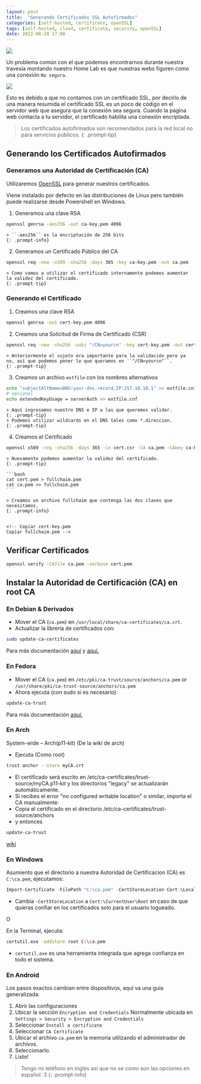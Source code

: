 ```yaml
---
layout: post
title:  "Generando Certificados SSL Autofirmados"
categories: [self-hosted, certificate, openSSL]
tags: [self-hosted, cloud, certificate, security, openSSL]
date: 2022-06-28 17:00
---
```


![](https://i.imgur.com/fZNF73s.png)

Un problema común con el que podemos encontrarnos durante nuestra travesia montando nuestro Home Lab es que nuestras webs figuren como una conexión ``No segura``.

![](https://i.imgur.com/ARv5Qn5.png)

Esto es debido a que no contamos con un certificado SSL, por decirlo de una manera resumida el certificado SSL es un poco de código en el servidor web que asegura que la conexión sea segura. Cuando la página web contacta a tu servidor, el certificado habilita una conexión encriptada.

> Los certificados autofirmados son recomendados para la red local no para servicios públicos.
{: .prompt-tip}

## Generando los Certificados Autofirmados

### Generamos una Autoridad de Certificación (CA)

Utilizaremos [OpenSSL](https://www.openssl.org/) para generar nuestros certificados.

Viene instalado por defecto en las distribuciones de Linux pero también puede realizarse desde Powershell en Windows.

1. Generamos una clave RSA
```bash
openssl genrsa -aes256 -out ca-key.pem 4096
```

    > ``-aes256`` es la encriptación de 256 bits
    {: .prompt-info}

2. Generamos un Certificado Público del CA
```bash
openssl req -new -x509 -sha256 -days 365 -key ca-key.pem -out ca.pem
```

    > Como vamos a utilizar el certificado internamente podemos aumentar la validez del certificado.
    {: .prompt-tip}

### Generando el Certificado

1. Creamos una clave RSA
```bash
openssl genrsa -out cert-key.pem 4096
```

2. Creamos una Solicitud de Firma de Certificado (CSR)
```bash
openssl req -new -sha256 -subj "/CN=yourcn" -key cert-key.pem -out cert.csr
```

    > Anteriormente el sujeto era importante para la validación pero ya no, así que podemos poner lo que queramos en ``"/CN=yourcn"``.
    {: .prompt-tip}

3. Creamos un archivo `extfile` con los nombres alternativos
```bash
echo "subjectAltName=DNS:your-dns.record,IP:257.10.10.1" >> extfile.cnf
# opcional
echo extendedKeyUsage = serverAuth >> extfile.cnf
```

    > Aquí ingresamos nuestro DNS e IP a las que queremos validar.
    {: .prompt-tip}    
    > Podemos utilizar wildcards en el DNS tales como *.direccion.
    {: .prompt-tip}

4. Creamos el Certificado
```bash
openssl x509 -req -sha256 -days 365 -in cert.csr -CA ca.pem -CAkey ca-key.pem -out cert.pem -extfile extfile.cnf -CAcreateserial
```    

    > Nuevamente podemos aumentar la validez del certificado.
    {: .prompt-tip}

    ```bash
    cat cert.pem > fullchaim.pem
    cat ca.pem >> fullchaim.pem
    ```   

    > Creamos un archivo fullchaim que contenga las dos claves que necesitamos.
    {: .prompt-info}


    <!-- Copiar cert-key.pem
    Copiar fullchaim.pem -->

<!-- ## Certificate Formats

X.509 Certificates exist in Base64 Formats **PEM (.pem, .crt, .ca-bundle)**, **PKCS#7 (.p7b, p7s)** and Binary Formats **DER (.der, .cer)**, **PKCS#12 (.pfx, p12)**.

### Convert Certs

COMMAND | CONVERSION
---|---
`openssl x509 -outform der -in cert.pem -out cert.der` | PEM to DER
`openssl x509 -inform der -in cert.der -out cert.pem` | DER to PEM
`openssl pkcs12 -in cert.pfx -out cert.pem -nodes` | PFX to PEM -->

## Verificar Certificados
```bash
openssl verify -CAfile ca.pem -verbose cert.pem
```

## Instalar la Autoridad de Certificación (CA) en root CA

### En Debian & Derivados
- Mover el CA (`ca.pem`) en `/usr/local/share/ca-certificates/ca.crt`.
- Actualizar la librería de certificados con:
```bash
sudo update-ca-certificates
```

Para más documentación [aquí](https://wiki.debian.org/Self-Signed_Certificate) y [aquí.](https://manpages.debian.org/buster/ca-certificates/update-ca-certificates.8.en.html)

### En Fedora
- Mover el CA (`ca.pem`) en `/etc/pki/ca-trust/source/anchors/ca.pem` or `/usr/share/pki/ca-trust-source/anchors/ca.pem`
- Ahora ejecuta (con sudo si es necesario):
```bash
update-ca-trust
```

Para más documentación [aquí.](https://docs.fedoraproject.org/en-US/quick-docs/using-shared-system-certificates/)

### En Arch
System-wide – Arch(p11-kit) (De la wiki de arch)
- Ejecuta (Como root)
```bash
trust anchor --store myCA.crt
```
- El certificado será escrito en /etc/ca-certificates/trust-source/myCA.p11-kit y los directorios "legacy" se actualizarán automáticamente.
- Si recibes el error "no configured writable location" o similar, importa el CA manualmente:
- Copia el certificado en el directorio /etc/ca-certificates/trust-source/anchors
- y entonces
```bash 
update-ca-trust
```
[wiki](https://wiki.archlinux.org/title/User:Grawity/Adding_a_trusted_CA_certificate)

### En Windows

Asumiento que el directorio a nuestra Autoridad de Certificacion (CA) es `C:\ca.pem`, ejecutamos:
```powershell
Import-Certificate -FilePath "C:\ca.pem" -CertStoreLocation Cert:\LocalMachine\Root
```
- Cambia `-CertStoreLocation` a `Cert:\CurrentUser\Root` en caso de que quieras confiar en los certificados solo para el usuario logueado.

O

En la Terminal, ejecuta:
```sh
certutil.exe -addstore root C:\ca.pem
```

- `certutil.exe` es una herramienta integrada que agrega confianza en todo el sistema.

### En Android

Los pasos exactos cambian entre dispositivos, aquí va una guía generalizada:
1. Abrir las configuraciones
2. Ubicar la sección `Encryption and Credentials` Normalmente ubicada en `Settings > Security > Encryption and Credentials`
3. Seleccionar `Install a certificate`
4. Seleccionar `CA Certificate`
5. Ubicar el archivo `ca.pem` en la memoria utilizando el administrador de archivos.
6. Seleccionarlo.
7. Listo!

> Tengo mi teléfono en inglés así que no se como son las opciones en español :3
{: .prompt-info}